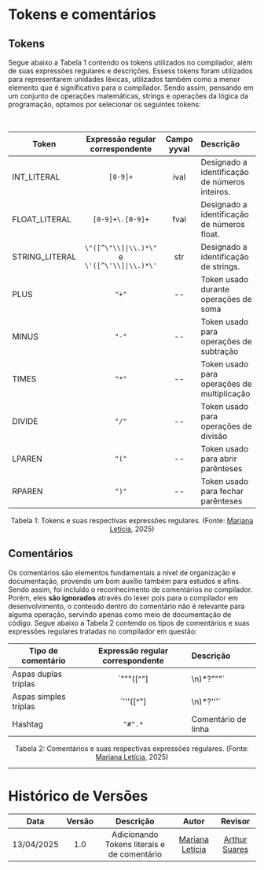 

# Tokens e comentários

##  Tokens

Segue abaixo a Tabela 1 contendo os tokens utilizados no compilador, além de suas expressões regulares e descrições. Essess tokens foram utilizados para representarem unidades léxicas, utilizados também como a menor elemento que é significativo para o compilador. Sendo assim, pensando em um conjunto de operações matemáticas, strings e operações da lógica da programação, optamos por selecionar os seguintes tokens:

<br>

<center>

| Token |Expressão regular correspondente | Campo yyval  | Descrição|
| --- | :--: | :---: | :--- |
| INT_LITERAL | `[0-9]+` | ival | Designado a identificação de números inteiros.  |
| FLOAT_LITERAL| `[0-9]+\.[0-9]+` | fval |Designado a identificação de números float. |
| STRING_LITERAL| `\"([^\"\\]\|\\.)*\"`    e     `\'([^\'\\]\|\\.)*\'` |str |Designado a identificação de strings. |
|PLUS| `"+"` | -- |Token usado durante operações de soma|
|MINUS| `"-"` |--|Token usado para operações de subtração|
|TIMES| `"*"` |--|Token usado para operações de multiplicação|
|DIVIDE| `"/"` |--|Token usado para operações de divisão|
|LPAREN| `"("` |--|Token usado para abrir parênteses|
|RPAREN| `")"` |--|Token usado para fechar parênteses|

Tabela 1: Tokens e suas respectivas expressões regulares. (Fonte: [Mariana Letícia](https://github.com/Marianannn), 2025)

</center>

## Comentários

Os comentários são elementos fundamentais a nível de organização e documentação, provendo um bom auxílio também para estudos e afins. Sendo assim, foi incluído o reconhecimento de comentários no compilador. Porém, eles **são ignorados** através do lexer pois para o compilador em desenvolvimento, o conteúdo dentro do comentário não é relevante para alguma operação, servindo apenas como meio de documentação de código. Segue abaixo a Tabela 2 contendo os tipos de comentários e suas expressões regulares tratadas no compilador em questão:

<center>

| Tipo de comentário | Expressão regular correspondente | Descrição |
|---|:--:|:--|
| Aspas duplas triplas | `\"\"\"([^"]|\n)*?\"\"\"` | Comentário de bloco |
| Aspas simples triplas | `\'\'\'([^"]|\n)*?\'\'\'` | Comentário de bloco |
| Hashtag | `"#".*` | Comentário de linha |


Tabela 2: Comentários e suas respectivas expressões regulares. (Fonte: [Mariana Letícia](https://github.com/Marianannn), 2025)

</center>

---

# Histórico de Versões

|**Data** | **Versão** | **Descrição** | **Autor** | **Revisor** |
|:---: | :---: | :---: | :---: | :---: |
| 13/04/2025 | 1.0 | Adicionando Tokens literais e de comentário | [Mariana Letícia](https://github.com/Marianannn) | [Arthur Suares](https://github.com/arthur-suares) |